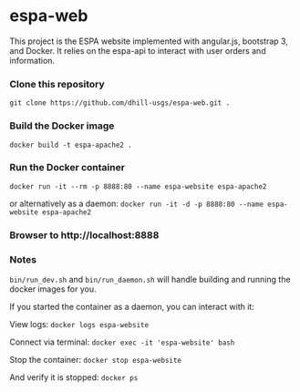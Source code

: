 # espa-web

This project is the ESPA website implemented with angular.js, bootstrap 3, and Docker.  It relies on the espa-api to interact with user orders and information.

### Clone this repository
`git clone https://github.com/dhill-usgs/espa-web.git .`

### Build the Docker image
`docker build -t espa-apache2 .`

### Run the Docker container
`docker run -it --rm -p 8888:80 --name espa-website espa-apache2`

or alternatively as a daemon:
`docker run -it -d -p 8888:80 --name espa-website espa-apache2`

### Browser to http://localhost:8888

### Notes
`bin/run_dev.sh` and `bin/run_daemon.sh` will handle building and running the docker images for you.

If you started the container as a daemon, you can interact with it:

View logs: `docker logs espa-website`

Connect via terminal: `docker exec -it 'espa-website' bash`

Stop the container: `docker stop espa-website`

And verify it is stopped: `docker ps`



